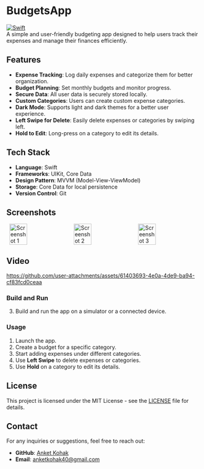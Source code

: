 # BudgetsApp

[![Swift](https://img.shields.io/badge/Swift-5.0-orange.svg)](https://swift.org/)  
A simple and user-friendly budgeting app designed to help users track their expenses and manage their finances efficiently.

## Features

- **Expense Tracking**: Log daily expenses and categorize them for better organization.  
- **Budget Planning**: Set monthly budgets and monitor progress.  
- **Secure Data**: All user data is securely stored locally.  
- **Custom Categories**: Users can create custom expense categories.  
- **Dark Mode**: Supports light and dark themes for a better user experience.  
- **Left Swipe for Delete**: Easily delete expenses or categories by swiping left.  
- **Hold to Edit**: Long-press on a category to edit its details.

## Tech Stack

- **Language**: Swift  
- **Frameworks**: UIKit, Core Data  
- **Design Pattern**: MVVM (Model-View-ViewModel)  
- **Storage**: Core Data for local persistence  
- **Version Control**: Git

## Screenshots

<div style="display: flex; justify-content: space-around;">

<img src="https://github.com/user-attachments/assets/e8108a2b-22b5-4041-a4cb-9d3b102f8091" alt="Screenshot 1" width="30%" />
<img src="https://github.com/user-attachments/assets/129fde27-2caf-45e8-b45a-9883e4c954b4" alt="Screenshot 2" width="30%" />
<img src="https://github.com/user-attachments/assets/15451fc5-9f96-4068-a441-86532b490b5f" alt="Screenshot 3" width="30%" />

</div>

## Video
https://github.com/user-attachments/assets/61403693-4e0a-4de9-ba94-cf83fcd0ceaa

### Build and Run

3. Build and run the app on a simulator or a connected device.

### Usage

1. Launch the app.  
2. Create a budget for a specific category.  
3. Start adding expenses under different categories.  
4. Use **Left Swipe** to delete expenses or categories.  
5. Use **Hold** on a category to edit its details.

## License

This project is licensed under the MIT License - see the [LICENSE](LICENSE) file for details.

## Contact

For any inquiries or suggestions, feel free to reach out:  
- **GitHub**: [Anket Kohak](https://github.com/AnketKohak)  
- **Email**: [anketkohak40@gmail.com](mailto:anketkohak40@gmail.com)
